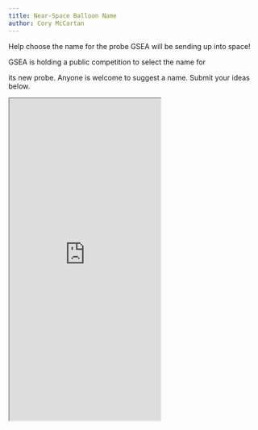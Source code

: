 ```yaml
---
title: Near-Space Balloon Name
author: Cory McCartan
---
```


Help choose the name for the probe GSEA will be sending up into space!
<!--END_EXCERPT--> GSEA is holding a public competition to select the name for
its new probe.  Anyone is welcome to suggest a name.   Submit your ideas below. 

<iframe style="height: 640px;" scrolling="no" seamless 
src="https://docs.google.com/forms/d/1tgcRNTG4zPviDQzTFECi1eccURauthWDCu_SQKHIHao/viewform">
</iframe>
